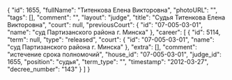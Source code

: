 {
    "id": 1655,
    "fullName": "Титенкова Елена Викторовна",
    "photoURL": "",
    "tags": [],
    "comment": "",
    "layout": "judge",
    "title": "Судья Титенкова Елена Викторовна",
    "court": null,
    "previousCourt": {
        "id": "07-005-03-01",
        "name": "суд Партизанского района г. Минска"
    },
    "career": [
        {
            "id": 5114,
            "term": null,
            "type": "released",
            "court": {
                "id": "07-005-03-01",
                "name": "суд Партизанского района г. Минска"
            },
            "extra": [],
            "comment": "истечение срока полномочий",
            "house_id": "07-005-03-01",
            "judge_id": 1655,
            "position": "судья",
            "term_type": "",
            "timestamp": "2012-03-27",
            "decree_number": "143"
        }
    ]
}